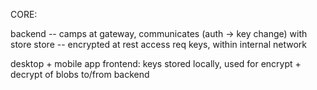 CORE:

backend -- camps at gateway, communicates (auth -> key change) with store
store -- encrypted at rest access req keys, within internal network

desktop + mobile app frontend:
keys stored locally, used for encrypt + decrypt of blobs to/from backend
